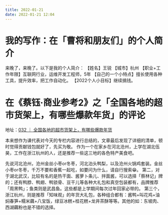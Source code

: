 ```yaml
---
title: 2022-01-21
date: 2022-01-21 12:04
---
```



# 我的写作：在「曹将和朋友们」的个人简介

来晚了，来晚了。以下是我的个人简介：
【姓名】王锐
【城市】杭州
【职业+工作年限】互联网行业，运维开发工程师，5年
【自己的一个小特点】擅长使用各种工具，提升效率，把工作自动化。
【2022个人小目标】继续搞钱。

# 在《蔡钰·商业参考2》之「全国各地的超市货架上，有哪些爆款年货」的评论
地址：[032 ｜ 全国各地的超市货架上，有哪些爆款年货](https://dedao.cn/course/article?id=5Mr9mzb36pP4JL5nWkXkWqB2EYNegL)


本来想作为课代表对今天的专栏内容进行总结的，文章最后发现了详细的清单，顿时觉得贡献钱包就好了，先买为敬。
作为一个在家乡在河北沧州，上学在湖北伍昊，工作在浙江杭州的人，还是推荐一些这三地的各色特产美食吧。

先说河北沧州，沧州金丝小枣or冬枣，河北泊头鸭梨，以及沧州火锅鸡套装。金丝小枣or冬枣，千万不要和香蕉一起吃，如要问为什么，请自行搜索😁。
第二，对于湖北武汉，比较有名的是热干面、酱萝卜条儿、拌面酱，可以选择「蔡林记」牌的；还有鸭脖、鸭翅、鸭锁骨、豆干儿等各种大礼包和真空包装都有，品牌推荐「周黑鸭」；鱼类则是武昌鱼。这些都是上学期间每次过年回家必带的。
第三个，浙江杭州，则是推荐「知味观」的年货大礼包，各种组合都有：酱鸭+叫花鸡+油焖春笋+糯米藕+八宝饭，绿豆冰糕+桂花糕+龙井茶酥等等。其他的如：东坡肉、西湖藕粉也是不错的选择。




